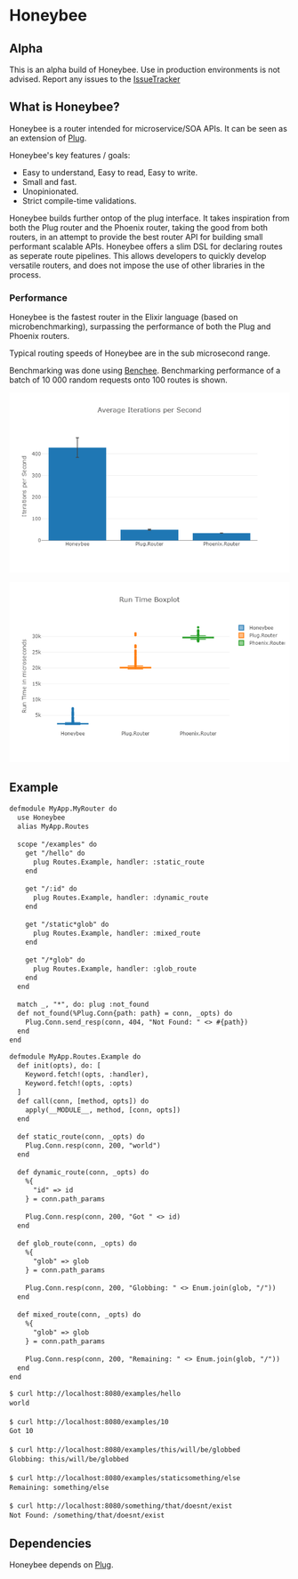 # Honeybee

## Alpha
This is an alpha build of Honeybee. Use in production environments is not advised.
Report any issues to the [IssueTracker](https://github.com/apiologist/honeybee/)

## What is Honeybee?
Honeybee is a router intended for microservice/SOA APIs. It can be seen as an extension of [Plug](https://hexdocs.pm/plug/readme.html).

Honeybee's key features / goals:
 - Easy to understand, Easy to read, Easy to write.
 - Small and fast.
 - Unopinionated.
 - Strict compile-time validations.

Honeybee builds further ontop of the plug interface. It takes inspiration from both the Plug router and the Phoenix router, taking the good from both routers, in an attempt to provide the best router API for building small performant scalable APIs. Honeybee offers a slim DSL for declaring routes as seperate route pipelines. This allows developers to quickly develop versatile routers, and does not impose the use of other libraries in the process.

### Performance
Honeybee is the fastest router in the Elixir language (based on microbenchmarking), surpassing the performance of both the Plug and Phoenix routers.

Typical routing speeds of Honeybee are in the sub microsecond range.

Benchmarking was done using [Benchee](https://hexdocs.pm/benchee/Benchee.html).
Benchmarking performance of a batch of 10 000 random requests onto 100 routes is shown.

![alt text](https://raw.githubusercontent.com/apiologist/honeybee/master/guides/assets/ips_plot.png "Benchmark of runs per second for 10 000 requests on 100 routes")

![alt text](https://raw.githubusercontent.com/apiologist/honeybee/master/guides/assets/runtime_plot.png "Benchmark of run time for 10 000 requests on 100 routes")

## Example
```
defmodule MyApp.MyRouter do
  use Honeybee
  alias MyApp.Routes

  scope "/examples" do
    get "/hello" do
      plug Routes.Example, handler: :static_route
    end

    get "/:id" do
      plug Routes.Example, handler: :dynamic_route
    end

    get "/static*glob" do
      plug Routes.Example, handler: :mixed_route
    end

    get "/*glob" do
      plug Routes.Example, handler: :glob_route
    end
  end

  match _, "*", do: plug :not_found
  def not_found(%Plug.Conn{path: path} = conn, _opts) do
    Plug.Conn.send_resp(conn, 404, "Not Found: " <> #{path})
  end
end
```

```
defmodule MyApp.Routes.Example do
  def init(opts), do: [
    Keyword.fetch!(opts, :handler),
    Keyword.fetch!(opts, :opts)
  ]
  def call(conn, [method, opts]) do
    apply(__MODULE__, method, [conn, opts])
  end

  def static_route(conn, _opts) do
    Plug.Conn.resp(conn, 200, "world")
  end

  def dynamic_route(conn, _opts) do
    %{
      "id" => id
    } = conn.path_params

    Plug.Conn.resp(conn, 200, "Got " <> id)
  end

  def glob_route(conn, _opts) do
    %{
      "glob" => glob
    } = conn.path_params
  
    Plug.Conn.resp(conn, 200, "Globbing: " <> Enum.join(glob, "/"))
  end

  def mixed_route(conn, _opts) do
    %{
      "glob" => glob
    } = conn.path_params

    Plug.Conn.resp(conn, 200, "Remaining: " <> Enum.join(glob, "/"))
  end
end
```

```bash
$ curl http://localhost:8080/examples/hello
world

$ curl http://localhost:8080/examples/10
Got 10

$ curl http://localhost:8080/examples/this/will/be/globbed
Globbing: this/will/be/globbed

$ curl http://localhost:8080/examples/staticsomething/else
Remaining: something/else

$ curl http://localhost:8080/something/that/doesnt/exist
Not Found: /something/that/doesnt/exist
```

## Dependencies
Honeybee depends on [Plug](https://hexdocs.pm/plug/readme.html "Plug Hexdocs").
